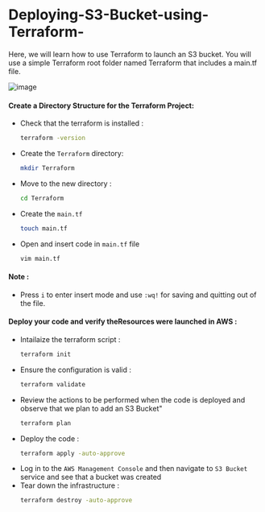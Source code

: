# Deploying-S3-Bucket-using-Terraform-
Here, we will learn how to use Terraform to launch an S3 bucket. You will use a simple Terraform root folder named Terraform that includes a main.tf file. 

![image](https://github.com/user-attachments/assets/4bca6924-3fb6-4cb4-b0b8-1303dbb0abf1)

#### Create a Directory Structure for the Terraform Project: 
- Check that the terraform is installed :
  ```bash
  terraform -version
  ```
- Create the ```Terraform``` directory:
  ```bash
  mkdir Terraform
  ```
- Move to the new directory :
  ```bash
  cd Terraform
  ```
- Create the ```main.tf```
  ```bash
  touch main.tf
  ```
- Open and insert code in ```main.tf``` file
  ```bash
  vim main.tf
  ```
#### Note : 
- Press ```i``` to enter insert mode and use ```:wq!``` for saving and quitting out of the file.
#### Deploy your code and verify theResources were launched in AWS :
- Intailaize the terraform script :
  ```bash
  terraform init
  ```
- Ensure the configuration is valid :
  ```bash
  terraform validate
  ```
- Review the actions to be performed when the code is deployed and observe that we plan to add an S3 Bucket"
  ```bash
  terraform plan
  ```
- Deploy the code :
  ```bash
  terraform apply -auto-approve
  ```
- Log in to the ```AWS Management Console``` and then navigate to ```S3 Bucket``` service and see that a bucket was created
- Tear down the infrastructure :
  ```bash
  terraform destroy -auto-approve
  ```
 
